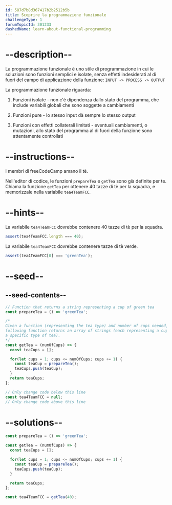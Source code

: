```yaml
---
id: 587d7b8d367417b2b2512b5b
title: Scoprire la programmazione funzionale
challengeType: 1
forumTopicId: 301233
dashedName: learn-about-functional-programming
---
```


# --description--

La programmazione funzionale è uno stile di programmazione in cui le soluzioni sono funzioni semplici e isolate, senza effetti indesiderati al di fuori del campo di applicazione della funzione: `INPUT -> PROCESS -> OUTPUT`

La programmazione funzionale riguarda:

1) Funzioni isolate - non c'è dipendenza dallo stato del programma, che include variabili globali che sono soggette a cambiamenti

2) Funzioni pure - lo stesso input dà sempre lo stesso output

3) Funzioni con effetti collaterali limitati - eventuali cambiamenti, o mutazioni, allo stato del programma al di fuori della funzione sono attentamente controllati

# --instructions--

I membri di freeCodeCamp amano il tè.

Nell'editor di codice, le funzioni `prepareTea` e `getTea` sono già definite per te. Chiama la funzione `getTea` per ottenere 40 tazze di tè per la squadra, e memorizzale nella variabile `tea4TeamFCC`.

# --hints--

La variabile `tea4TeamFCC` dovrebbe contenere 40 tazze di tè per la squadra.

```js
assert(tea4TeamFCC.length === 40);
```

La variabile `tea4TeamFCC` dovrebbe contenere tazze di tè verde.

```js
assert(tea4TeamFCC[0] === 'greenTea');
```

# --seed--

## --seed-contents--

```js
// Function that returns a string representing a cup of green tea
const prepareTea = () => 'greenTea';

/*
Given a function (representing the tea type) and number of cups needed, the
following function returns an array of strings (each representing a cup of
a specific type of tea).
*/
const getTea = (numOfCups) => {
  const teaCups = [];

  for(let cups = 1; cups <= numOfCups; cups += 1) {
    const teaCup = prepareTea();
    teaCups.push(teaCup);
  }
  return teaCups;
};

// Only change code below this line
const tea4TeamFCC = null;
// Only change code above this line
```

# --solutions--

```js
const prepareTea = () => 'greenTea';

const getTea = (numOfCups) => {
  const teaCups = [];

  for(let cups = 1; cups <= numOfCups; cups += 1) {
    const teaCup = prepareTea();
    teaCups.push(teaCup);
  }

  return teaCups;
};

const tea4TeamFCC = getTea(40); 
```
